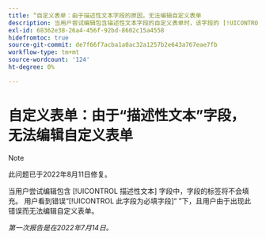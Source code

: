 ```yaml
---
title: “自定义表单：由于描述性文本字段的原因，无法编辑自定义表单
description: 当用户尝试编辑包含描述性文本字段的自定义表单时，该字段的 [!UICONTROL 标签] 不填充。 用户在标签字段下看到错误此字段为必填字段，并且用户由于此错误而无法编辑自定义表单。
exl-id: 68362e38-26a4-456f-92bd-8602c15a4558
hidefromtoc: true
source-git-commit: de7f66f7acba1a0ac32a1257b2e643a767eae7fb
workflow-type: tm+mt
source-wordcount: '124'
ht-degree: 0%

---
```


# 自定义表单：由于“描述性文本”字段，无法编辑自定义表单

>[!NOTE]
>
> 此问题已于2022年8月11日修复。

当用户尝试编辑包含 [!UICONTROL 描述性文本] 字段中，字段的标签将不会填充。 用户看到错误“[!UICONTROL 此字段为必填字段]“ ”下，且用户由于出现此错误而无法编辑自定义表单。

_第一次报告是在2022年7月14日。_
